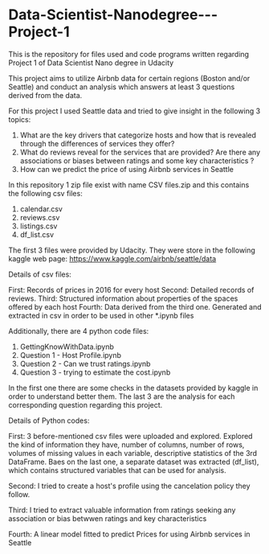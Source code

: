 # Data-Scientist-Nanodegree---Project-1
This is the repository for files used and code programs written regarding Project 1 of Data Scientist Nano degree in Udacity

This project aims to utilize Airbnb data for certain regions (Boston and/or Seattle) and conduct an analysis which answers at least 3 questions derived from the data.

For this project I used Seattle data and tried to give insight in the following 3 topics:
1) What are the key drivers that categorize hosts and how that is revealed through the differences of services they offer?
2) What do reviews reveal for the services that are provided? Are there any associations or biases between ratings and some key characteristics ?
3) How can we predict the price of using Airbnb services in Seattle

In this repository 1 zip file exist with name CSV files.zip and this contains the following csv files:

1) calendar.csv
2) reviews.csv
3) listings.csv
4) df_list.csv

The first 3 files were provided by Udacity. They were store in the following kaggle web page:
https://www.kaggle.com/airbnb/seattle/data

Details of csv files:

First: Records of prices in 2016 for every host
Second: Detailed records of reviews.
Third: Structured information about properties of the spaces offered by each host
Fourth: Data derived from the third one. Generated and extracted in csv in order to be used in other *.ipynb files

Additionally, there are 4 python code files:
1) GettingKnowWithData.ipynb
2) Question 1 - Host Profile.ipynb
3) Question 2 - Can we trust ratings.ipynb
4) Question 3 - trying to estimate the cost.ipynb

In the first one there are some checks in the datasets provided by kaggle in order to understand better them.
The last 3 are the analysis for each corresponding question regarding this project.

Details of Python codes:

First: 3 before-mentioned csv files were uploaded and explored. Explored the kind of information they have, number of columns, number of rows, volumes of missing values in each variable, descriptive statistics of the 3rd DataFrame. Baes on the last one, a separate dataset was extracted (df_list), which contains structured variables that can be used for analysis.

Second: I tried to create a host's profile using the cancelation policy they follow. 

Third: I tried to extract valuable information from ratings seeking any association or bias betwwen ratings and key characteristics

Fourth: A linear model fitted to predict Prices for using Airbnb services in Seattle

